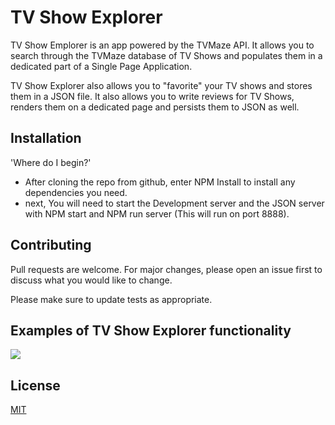 # TV Show Explorer 
 
 TV Show Emplorer is an app powered by the TVMaze API. It allows you to search through the TVMaze database of TV Shows and populates them in a dedicated part of a Single Page Application. 

 TV Show Explorer also allows you to "favorite" your TV shows and stores them in a JSON file. It also allows you to write reviews for TV Shows, renders them on a dedicated page and persists them to JSON as well. 

 ## Installation

 'Where do I begin?' 
 - After cloning the repo from github, enter NPM Install to install any dependencies you need. 
 - next, You will need to start the Development server and the JSON server with NPM start and NPM run server (This will run on port 8888).  

 ## Contributing

Pull requests are welcome. For major changes, please open an issue first
to discuss what you would like to change.

Please make sure to update tests as appropriate.

## Examples of TV Show Explorer functionality
![](./ezgif.com-gif-maker.gif)

## License

[MIT](https://choosealicense.com/licenses/mit/)